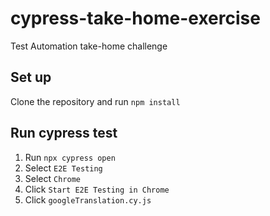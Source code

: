 # cypress-take-home-exercise
 Test Automation take-home challenge 

 ## Set up
 Clone the repository and run `npm install`

## Run cypress test
1. Run `npx cypress open`
2. Select `E2E Testing`
3. Select `Chrome`
4. Click `Start E2E Testing in Chrome`
5. Click `googleTranslation.cy.js`